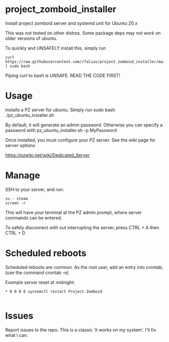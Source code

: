 # project_zomboid_installer
Install project zomboid server and systemd unit for Ubuntu 20.x

This was not tested on other distros. Some package deps may not work on older versions of ubuntu.

To quickly and UNSAFELY install this, simply run

```
curl https://raw.githubusercontent.com/rfalias/project_zomboid_installer/main/pz_ubuntu_installer.sh | sudo bash
```
Piping curl to bash is UNSAFE. READ THE CODE FIRST!


# Usage
Installs a PZ server for ubuntu. Simply run sudo bash ./pz_ubuntu_installer.sh

By default, it will generate an admin password. Otherwise you can specify a password with pz_ubuntu_installer.sh -p MyPassword

Once installed, you must configure your PZ server. See the wiki page for server options

https://pzwiki.net/wiki/Dedicated_Server


# Manage
SSH to your server, and run:

```
su - steam
screen -r
```

This will have your terminal at the PZ admin prompt, where server commands can be entered. 

To safely disconnect with out interrupting the server, press CTRL + A then CTRL + D


# Scheduled reboots
Scheduled reboots are common. As the root user, add an entry into crontab, (use the command crontab -e)

Example server reset at midnight:

```
* 0 0 0 0 systemctl restart Project-Zomboid


```

# Issues
Report issues to the repo. This is a classic 'it works on my system'. I'll fix what I can.
